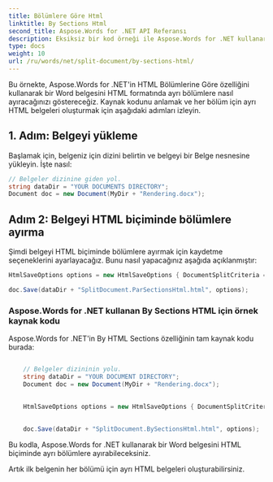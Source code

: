 ```yaml
---
title: Bölümlere Göre Html
linktitle: By Sections Html
second_title: Aspose.Words for .NET API Referansı
description: Eksiksiz bir kod örneği ile Aspose.Words for .NET kullanarak bir Word belgesini Html'de bölümlere ayırmayı öğrenin.
type: docs
weight: 10
url: /ru/words/net/split-document/by-sections-html/
---
```


Bu örnekte, Aspose.Words for .NET'in HTML Bölümlerine Göre özelliğini kullanarak bir Word belgesini HTML formatında ayrı bölümlere nasıl ayıracağınızı göstereceğiz. Kaynak kodunu anlamak ve her bölüm için ayrı HTML belgeleri oluşturmak için aşağıdaki adımları izleyin.

## 1. Adım: Belgeyi yükleme

Başlamak için, belgeniz için dizini belirtin ve belgeyi bir Belge nesnesine yükleyin. İşte nasıl:

```csharp
// Belgeler dizinine giden yol.
string dataDir = "YOUR DOCUMENTS DIRECTORY";
Document doc = new Document(MyDir + "Rendering.docx");
```

## Adım 2: Belgeyi HTML biçiminde bölümlere ayırma

Şimdi belgeyi HTML biçiminde bölümlere ayırmak için kaydetme seçeneklerini ayarlayacağız. Bunu nasıl yapacağınız aşağıda açıklanmıştır:

```csharp
HtmlSaveOptions options = new HtmlSaveOptions { DocumentSplitCriteria = DocumentSplitCriteria.SectionBreak };

doc.Save(dataDir + "SplitDocument.ParSectionsHtml.html", options);
```

### Aspose.Words for .NET kullanan By Sections HTML için örnek kaynak kodu

Aspose.Words for .NET'in By HTML Sections özelliğinin tam kaynak kodu burada:

```csharp

	// Belgeler dizininin yolu.
	string dataDir = "YOUR DOCUMENT DIRECTORY";
	Document doc = new Document(MyDir + "Rendering.docx");

	
	HtmlSaveOptions options = new HtmlSaveOptions { DocumentSplitCriteria = DocumentSplitCriteria.SectionBreak };
	
	
	doc.Save(dataDir + "SplitDocument.BySectionsHtml.html", options);

```

Bu kodla, Aspose.Words for .NET kullanarak bir Word belgesini HTML biçiminde ayrı bölümlere ayırabileceksiniz.

Artık ilk belgenin her bölümü için ayrı HTML belgeleri oluşturabilirsiniz.




